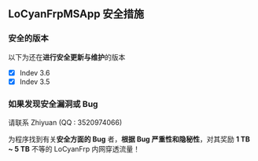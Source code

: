 ## LoCyanFrpMSApp 安全措施

### 安全的版本

以下为还在**进行安全更新与维护**的版本

- [X] Indev 3.6
- [X] Indev 3.5

### 如果发现安全漏洞或 Bug

请联系 Zhiyuan (QQ : 3520974066)

为程序找到有关**安全方面的 Bug** 者，**根据 Bug 严重性和隐秘性**，对其奖励 **1 TB ~ 5 TB** 不等的 LoCyanFrp 内网穿透流量！

